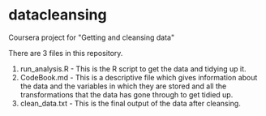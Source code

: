 # datacleansing
Coursera project for "Getting and cleansing data"

There are 3 files in this repository.

1. run_analysis.R - This is the R script to get the data and tidying up it.
2. CodeBook.md - This is a descriptive file which gives information about the data and the variables in which they are stored and all the transformations that the data has gone through to get tidied up.
3. clean_data.txt - This is the final output of the data after cleansing.
